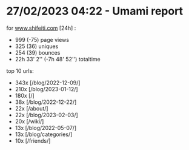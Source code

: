 # 27/02/2023 04:22 - Umami report
for www.shifeiti.com [24h] :

 - 999 (-75) page views
 - 325 (36) uniques
 - 254 (39) bounces
 - 22h 33' 2'' (-7h 48' 52'') totaltime


top 10 urls:
 - 343x [/blog/2022-12-09/]
 - 210x [/blog/2023-01-12/]
 - 180x [/]
 - 38x [/blog/2022-12-22/]
 - 22x [/about/]
 - 22x [/blog/2023-02-03/]
 - 20x [/wiki/]
 - 13x [/blog/2022-05-07/]
 - 13x [/blog/categories/]
 - 10x [/friends/]


